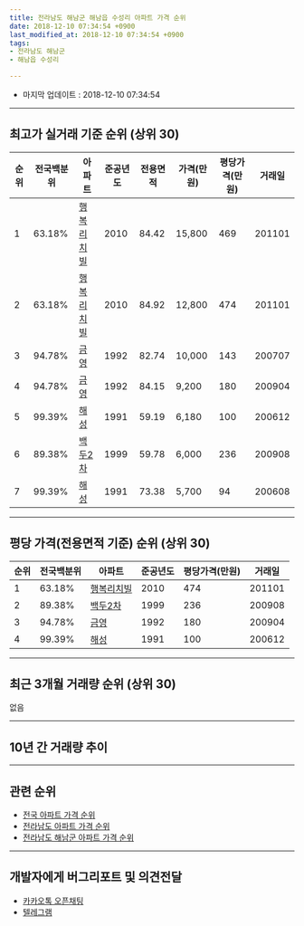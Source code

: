```yaml
---
title: 전라남도 해남군 해남읍 수성리 아파트 가격 순위
date: 2018-12-10 07:34:54 +0900
last_modified_at: 2018-12-10 07:34:54 +0900
tags:
- 전라남도 해남군
- 해남읍 수성리

---
```


* 마지막 업데이트 : 2018-12-10 07:34:54

---

## 최고가 실거래 기준 순위 (상위 30)


|순위|전국백분위|아파트|준공년도|전용면적|가격(만원)|평당가격(만원)|거래일|
|---|---|---|---|---|---|---|---|
|1|63.18%|[행복리치빌](https://search.naver.com/search.naver?query=%EC%A0%84%EB%9D%BC%EB%82%A8%EB%8F%84+%ED%95%B4%EB%82%A8%EA%B5%B0+%ED%95%B4%EB%82%A8%EC%9D%8D+%EC%88%98%EC%84%B1%EB%A6%AC+%ED%96%89%EB%B3%B5%EB%A6%AC%EC%B9%98%EB%B9%8C)|2010|84.42|15,800|469|201101|
|2|63.18%|[행복리치빌](https://search.naver.com/search.naver?query=%EC%A0%84%EB%9D%BC%EB%82%A8%EB%8F%84+%ED%95%B4%EB%82%A8%EA%B5%B0+%ED%95%B4%EB%82%A8%EC%9D%8D+%EC%88%98%EC%84%B1%EB%A6%AC+%ED%96%89%EB%B3%B5%EB%A6%AC%EC%B9%98%EB%B9%8C)|2010|84.92|12,800|474|201101|
|3|94.78%|[금영](https://search.naver.com/search.naver?query=%EC%A0%84%EB%9D%BC%EB%82%A8%EB%8F%84+%ED%95%B4%EB%82%A8%EA%B5%B0+%ED%95%B4%EB%82%A8%EC%9D%8D+%EC%88%98%EC%84%B1%EB%A6%AC+%EA%B8%88%EC%98%81)|1992|82.74|10,000|143|200707|
|4|94.78%|[금영](https://search.naver.com/search.naver?query=%EC%A0%84%EB%9D%BC%EB%82%A8%EB%8F%84+%ED%95%B4%EB%82%A8%EA%B5%B0+%ED%95%B4%EB%82%A8%EC%9D%8D+%EC%88%98%EC%84%B1%EB%A6%AC+%EA%B8%88%EC%98%81)|1992|84.15|9,200|180|200904|
|5|99.39%|[해성](https://search.naver.com/search.naver?query=%EC%A0%84%EB%9D%BC%EB%82%A8%EB%8F%84+%ED%95%B4%EB%82%A8%EA%B5%B0+%ED%95%B4%EB%82%A8%EC%9D%8D+%EC%88%98%EC%84%B1%EB%A6%AC+%ED%95%B4%EC%84%B1)|1991|59.19|6,180|100|200612|
|6|89.38%|[백두2차](https://search.naver.com/search.naver?query=%EC%A0%84%EB%9D%BC%EB%82%A8%EB%8F%84+%ED%95%B4%EB%82%A8%EA%B5%B0+%ED%95%B4%EB%82%A8%EC%9D%8D+%EC%88%98%EC%84%B1%EB%A6%AC+%EB%B0%B1%EB%91%902%EC%B0%A8)|1999|59.78|6,000|236|200908|
|7|99.39%|[해성](https://search.naver.com/search.naver?query=%EC%A0%84%EB%9D%BC%EB%82%A8%EB%8F%84+%ED%95%B4%EB%82%A8%EA%B5%B0+%ED%95%B4%EB%82%A8%EC%9D%8D+%EC%88%98%EC%84%B1%EB%A6%AC+%ED%95%B4%EC%84%B1)|1991|73.38|5,700|94|200608|


---

## 평당 가격(전용면적 기준) 순위 (상위 30)


|순위|전국백분위|아파트|준공년도|평당가격(만원)|거래일|
|---|---|---|---|---|---|
|1|63.18%|[행복리치빌](https://search.naver.com/search.naver?query=%EC%A0%84%EB%9D%BC%EB%82%A8%EB%8F%84+%ED%95%B4%EB%82%A8%EA%B5%B0+%ED%95%B4%EB%82%A8%EC%9D%8D+%EC%88%98%EC%84%B1%EB%A6%AC+%ED%96%89%EB%B3%B5%EB%A6%AC%EC%B9%98%EB%B9%8C)|2010|474|201101|
|2|89.38%|[백두2차](https://search.naver.com/search.naver?query=%EC%A0%84%EB%9D%BC%EB%82%A8%EB%8F%84+%ED%95%B4%EB%82%A8%EA%B5%B0+%ED%95%B4%EB%82%A8%EC%9D%8D+%EC%88%98%EC%84%B1%EB%A6%AC+%EB%B0%B1%EB%91%902%EC%B0%A8)|1999|236|200908|
|3|94.78%|[금영](https://search.naver.com/search.naver?query=%EC%A0%84%EB%9D%BC%EB%82%A8%EB%8F%84+%ED%95%B4%EB%82%A8%EA%B5%B0+%ED%95%B4%EB%82%A8%EC%9D%8D+%EC%88%98%EC%84%B1%EB%A6%AC+%EA%B8%88%EC%98%81)|1992|180|200904|
|4|99.39%|[해성](https://search.naver.com/search.naver?query=%EC%A0%84%EB%9D%BC%EB%82%A8%EB%8F%84+%ED%95%B4%EB%82%A8%EA%B5%B0+%ED%95%B4%EB%82%A8%EC%9D%8D+%EC%88%98%EC%84%B1%EB%A6%AC+%ED%95%B4%EC%84%B1)|1991|100|200612|


---

## 최근 3개월 거래량 순위 (상위 30)

없음

---

## 10년 간 거래량 추이


<div style="width:100%;">
    <canvas id="deal_progress" height="250"></canvas>
</div>

<script>
new Chart(document.getElementById("deal_progress"), {
    type: 'line',
    data: {
        labels: ['200812','200901','200902','200903','200904','200905','200906','200907','200908','200909','200910','200911','200912','201001','201002','201003','201004','201005','201006','201007','201008','201009','201010','201011','201012','201101','201102','201103','201104','201105','201106','201107','201108','201109','201110','201111','201112','201201','201202','201203','201204','201205','201206','201207','201208','201209','201210','201211','201212','201301','201302','201303','201304','201305','201306','201307','201308','201309','201310','201311','201312','201401','201402','201403','201404','201405','201406','201407','201408','201409','201410','201411','201412','201501','201502','201503','201504','201505','201506','201507','201508','201509','201510','201511','201512','201601','201602','201603','201604','201605','201606','201607','201608','201609','201610','201611','201612','201701','201702','201703','201704','201705','201706','201707','201708','201709','201710','201711','201712','201801','201802','201803','201804','201805','201806','201807','201808','201809','201810','201811','201812'],
        datasets: [{
            label: '실거래 수',
            pointRadius: 1,
            data: [1, 0, 0, 2, 2, 2, 2, 0, 1, 0, 1, 3, 2, 3, 1, 2, 3, 2, 0, 0, 2, 2, 3, 3, 3, 2, 1, 0, 0, 0, 3, 1, 1, 0, 3, 0, 0, 0, 3, 3, 4, 1, 1, 0, 1, 1, 1, 0, 1, 0, 0, 2, 0, 0, 0, 2, 2, 0, 2, 1, 0, 2, 1, 0, 0, 0, 0, 0, 1, 0, 1, 0, 0, 0, 1, 0, 0, 1, 0, 2, 1, 1, 0, 2, 1, 1, 0, 4, 1, 1, 1, 0, 2, 0, 0, 2, 0, 0, 1, 0, 1, 0, 0, 2, 2, 0, 0, 0, 1, 0, 0, 3, 2, 0, 2, 0, 0, 0, 0, 0, 0],
            borderColor: "rgba(255, 201, 14, 1)",
            backgroundColor: "rgba(255, 201, 14, 0.5)",
            fill: true,
        }]
    },
    options: {
        responsive: true,
        title: {
            display: true,
            text: '10년간 거래량 추이'
        },
        tooltips: {
            mode: 'index',
            intersect: false,
        },
        hover: {
            mode: 'nearest',
            intersect: true
        },
        scales: {
            xAxes: [{
                display: true,
                scaleLabel: {
                    display: true,
                    labelString: '년/월'
                }
            }],
            yAxes: [{
                display: true,
                ticks: {
                    suggestedMin: 0,
                },
                scaleLabel: {
                    display: true,
                    labelString: '실거래 수'
                }
            }]
        }
    }
});

</script>


---

## 관련 순위

- [전국 아파트 가격 순위](https://inasie.github.io/apt-ranking/전국)
- [전라남도 아파트 가격 순위](https://inasie.github.io/apt-ranking/전라남도)
- [전라남도 해남군 아파트 가격 순위](https://inasie.github.io/apt-ranking/전라남도-해남군)


---

## 개발자에게 버그리포트 및 의견전달

- [카카오톡 오픈채팅](https://open.kakao.com/o/gLJUAP4)
- [텔레그램](https://t.me/inasie)

